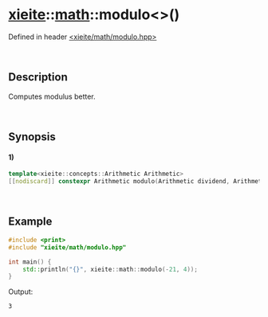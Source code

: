 # [xieite](../../xieite.md)\:\:[math](../../math.md)\:\:modulo\<\>\(\)
Defined in header [<xieite/math/modulo.hpp>](../../../include/xieite/math/modulo.hpp)

&nbsp;

## Description
Computes modulus better.

&nbsp;

## Synopsis
#### 1)
```cpp
template<xieite::concepts::Arithmetic Arithmetic>
[[nodiscard]] constexpr Arithmetic modulo(Arithmetic dividend, Arithmetic divisor) noexcept;
```

&nbsp;

## Example
```cpp
#include <print>
#include "xieite/math/modulo.hpp"

int main() {
    std::println("{}", xieite::math::modulo(-21, 4));
}
```
Output:
```
3
```
